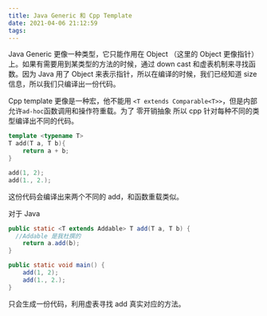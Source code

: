 ```yaml
---
title: Java Generic 和 Cpp Template
date: 2021-04-06 21:12:59
tags:
---
```


Java Generic 更像一种类型，它只能作用在 Object （这里的 Object 更像指针）上。如果有需要用到某类型的方法的时候，通过 down cast 和虚表机制来寻找函数。因为 Java 用了 Object 来表示指针，所以在编译的时候，我们已经知道 size 信息，所以我们只编译出一份代码。 



Cpp template 更像是一种宏，他不能用 `<T extends Comparable<T>>`，但是内部允许`ad-hoc`函数调用和操作符重载。为了 零开销抽象 所以 cpp 针对每种不同的类型编译出不同的代码。

```cpp
template <typename T>
T add(T a, T b){
	return a + b;
}

add(1, 2);
add(1., 2.);
```

这份代码会编译出来两个不同的 add，和函数重载类似。

对于 Java

```Java
public static <T extends Addable> T add(T a, T b) { 
  //Addable 是我杜撰的
	return a.add(b);
}

public static void main() {
	add(1, 2);
	add(1., 2.);
}
```

只会生成一份代码，利用虚表寻找 add 真实对应的方法。

